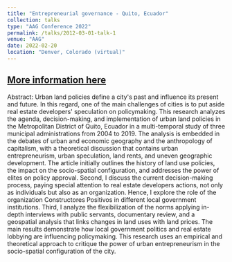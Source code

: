 ```yaml
---
title: "Entrepreneurial governance - Quito, Ecuador"
collection: talks
type: "AAG Conference 2022"
permalink: /talks/2012-03-01-talk-1
venue: "AAG"
date: 2022-02-20
location: "Denver, Colorado (virtual)"
---
```


[More information here](https://www.aag.org/events/2022-aag-annual-meeting/)
---
Abstract: Urban land policies define a city's past and influence its present and future. In this regard, one of the main challenges of cities is to put aside real estate developers' speculation on policymaking. This research analyzes the agenda, decision-making, and implementation of urban land policies in the Metropolitan District of Quito, Ecuador in a multi-temporal study of three municipal administrations from 2004 to 2019. The analysis is embedded in the debates of urban and economic geography and the anthropology of capitalism, with a theoretical discussion that contains urban entrepreneurism, urban speculation, land rents, and uneven geographic development. The article initially outlines the history of land use policies, the impact on the socio-spatial configuration, and addresses the power of elites on policy approval. Second, I discuss the current decision-making process, paying special attention to real estate developers actions, not only as individuals but also as an organization. Hence, I explore the role of the organization Constructores Positivos in different local government institutions. Third, I analyze the flexibilization of the norms applying in-depth interviews with public servants, documentary review, and a geospatial analysis that links changes in land uses with land prices. The main results demonstrate how local government politics and real estate lobbying are influencing policymaking. This research uses an empirical and theoretical approach to critique the power of urban entrepreneurism in the socio-spatial configuration of the city.
